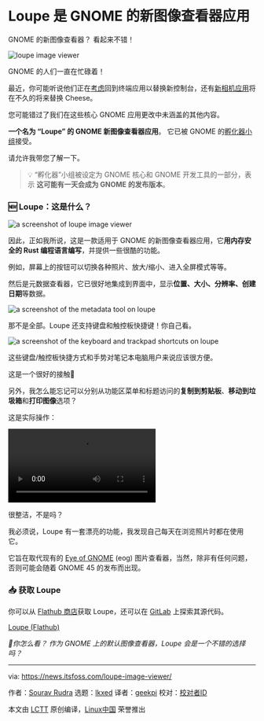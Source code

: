 [#]: subject: "Loupe is the New Image Viewer App for GNOME"
[#]: via: "https://news.itsfoss.com/loupe-image-viewer/"
[#]: author: "Sourav Rudra https://news.itsfoss.com/author/sourav/"
[#]: collector: "lkxed"
[#]: translator: "geekpi"
[#]: reviewer: " "
[#]: publisher: " "
[#]: url: " "

Loupe 是 GNOME 的新图像查看器应用
======

GNOME 的新图像查看器？ 看起来不错！

![loupe image viewer][1]

GNOME 的人们一直在忙碌着！

最近，你可能听说他们正在[考虑][2]回到终端应用以替换新控制台，还有[新相机应用][3]将在不久的将来替换 Cheese。

您可能错过了我们在这些核心 GNOME 应用更改中未涵盖的其他内容。

**一个名为 “Loupe” 的 GNOME 新图像查看器应用**。 它已被 GNOME 的[孵化器小组][4]接受。

请允许我带您了解一下。

> 💡 “孵化器”小组被设定为 GNOME 核心和 GNOME 开发工具的一部分，表示 **这可能有一天会成为 GNOME 的发布版本**。

### 🆕 Loupe：这是什么？

![a screenshot of loupe image viewer][5]

因此，正如我所说，这是一款适用于 GNOME 的新图像查看器应用，它**用内存安全的 Rust 编程语言编写**，并提供一些很酷的功能。

例如，屏幕上的按钮可以切换各种照片、放大/缩小、进入全屏模式等等。

然后是元数据查看器，它已很好地集成到界面中，显示**位置、大小、分辨率、创建日期**等数据。

![a screenshot of the metadata tool on loupe][6]

那不是全部。Loupe 还支持键盘和触控板快捷键！你自己看。

![a screenshot of the keyboard and trackpad shortcuts on loupe][7]

这些键盘/触控板快捷方式和手势对笔记本电脑用户来说应该很方便。

这是一个很好的接触🤗

另外，我怎么能忘记可以分别从功能区菜单和标题访问的**复制到剪贴板**、**移动到垃圾箱**和**打印图像**选项？

这是实际操作：

<video src="https://news.itsfoss.com/content/media/2023/05/Loupe.mp4" controls></video>

很整洁，不是吗？

我必须说，Loupe 有一套漂亮的功能，我发现自己每天在浏览照片时都在使用它。

它旨在取代现有的 [Eye of GNOME][8] (eog) 图片查看器，当然，除非有任何问题，否则可能会随着 GNOME 45 的发布而出现。

### 📥 获取 Loupe

你可以从 [Flathub 商店][9]获取 Loupe，还可以在 [GitLab][10] 上探索其源代码。

[Loupe (Flathub)][9]

_💬你怎么看？ 作为 GNOME 上的默认图像查看器，Loupe 会是一个不错的选择吗？_

--------------------------------------------------------------------------------

via: https://news.itsfoss.com/loupe-image-viewer/

作者：[Sourav Rudra][a]
选题：[lkxed][b]
译者：[geekpi](https://github.com/geekpi)
校对：[校对者ID](https://github.com/校对者ID)

本文由 [LCTT](https://github.com/LCTT/TranslateProject) 原创编译，[Linux中国](https://linux.cn/) 荣誉推出

[a]: https://news.itsfoss.com/author/sourav/
[b]: https://github.com/lkxed/
[1]: https://news.itsfoss.com/content/images/size/w1304/2023/05/loupe-gnome-image-viewer.jpg
[2]: https://news.itsfoss.com/gnome-terminal-console/
[3]: https://news.itsfoss.com/gnome-snapshot/
[4]: https://gitlab.gnome.org/GNOME/Incubator?ref=news.itsfoss.com
[5]: https://news.itsfoss.com/content/images/2023/05/Loupe_1.jpg
[6]: https://news.itsfoss.com/content/images/2023/05/Loupe_2.jpg
[7]: https://news.itsfoss.com/content/images/2023/05/Loupe_3.jpg
[8]: https://help.gnome.org/users/eog/stable/?ref=news.itsfoss.com
[9]: https://flathub.org/apps/org.gnome.Loupe?ref=news.itsfoss.com
[10]: https://gitlab.gnome.org/GNOME/Incubator/loupe?ref=news.itsfoss.com